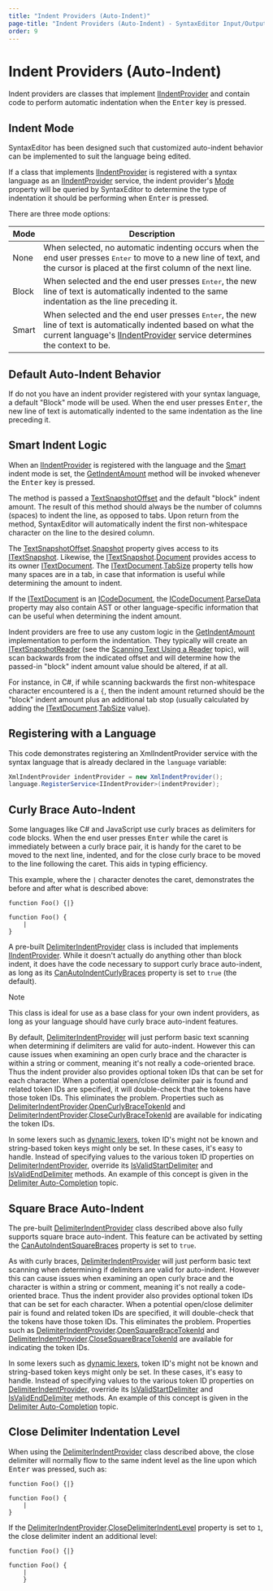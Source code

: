 ```yaml
---
title: "Indent Providers (Auto-Indent)"
page-title: "Indent Providers (Auto-Indent) - SyntaxEditor Input/Output Features"
order: 9
---
```

# Indent Providers (Auto-Indent)

Indent providers are classes that implement [IIndentProvider](xref:@ActiproUIRoot.Controls.SyntaxEditor.IIndentProvider) and contain code to perform automatic indentation when the <kbd>Enter</kbd> key is pressed.

## Indent Mode

SyntaxEditor has been designed such that customized auto-indent behavior can be implemented to suit the language being edited.

If a class that implements [IIndentProvider](xref:@ActiproUIRoot.Controls.SyntaxEditor.IIndentProvider) is registered with a syntax language as an [IIndentProvider](xref:@ActiproUIRoot.Controls.SyntaxEditor.IIndentProvider) service, the indent provider's [Mode](xref:@ActiproUIRoot.Controls.SyntaxEditor.IIndentProvider.Mode) property will be queried by SyntaxEditor to determine the type of indentation it should be performing when <kbd>Enter</kbd> is pressed.

There are three mode options:

| Mode | Description |
|-----|-----|
| None | When selected, no automatic indenting occurs when the end user presses <kbd>Enter</kbd> to move to a new line of text, and the cursor is placed at the first column of the next line. |
| Block | When selected and the end user presses <kbd>Enter</kbd>, the new line of text is automatically indented to the same indentation as the line preceding it. |
| Smart | When selected and the end user presses <kbd>Enter</kbd>, the new line of text is automatically indented based on what the current language's [IIndentProvider](xref:@ActiproUIRoot.Controls.SyntaxEditor.IIndentProvider) service determines the context to be. |

## Default Auto-Indent Behavior

If do not you have an indent provider registered with your syntax language, a default "Block" mode will be used. When the end user presses <kbd>Enter</kbd>, the new line of text is automatically indented to the same indentation as the line preceding it.

## Smart Indent Logic

When an [IIndentProvider](xref:@ActiproUIRoot.Controls.SyntaxEditor.IIndentProvider) is registered with the language and the [Smart](xref:@ActiproUIRoot.Controls.SyntaxEditor.IndentMode.Smart) indent mode is set, the [GetIndentAmount](xref:@ActiproUIRoot.Controls.SyntaxEditor.IIndentProvider.GetIndentAmount*) method will be invoked whenever the <kbd>Enter</kbd> key is pressed.

The method is passed a [TextSnapshotOffset](xref:ActiproSoftware.Text.TextSnapshotOffset) and the default "block" indent amount.  The result of this method should always be the number of columns (spaces) to indent the line, as opposed to tabs.  Upon return from the method, SyntaxEditor will automatically indent the first non-whitespace character on the line to the desired column.

The [TextSnapshotOffset](xref:ActiproSoftware.Text.TextSnapshotOffset).[Snapshot](xref:ActiproSoftware.Text.TextSnapshotOffset.Snapshot) property gives access to its [ITextSnapshot](xref:ActiproSoftware.Text.ITextSnapshot).  Likewise, the [ITextSnapshot](xref:ActiproSoftware.Text.ITextSnapshot).[Document](xref:ActiproSoftware.Text.ITextSnapshot.Document) provides access to its owner [ITextDocument](xref:ActiproSoftware.Text.ITextDocument).  The [ITextDocument](xref:ActiproSoftware.Text.ITextDocument).[TabSize](xref:ActiproSoftware.Text.ITextDocument.TabSize) property tells how many spaces are in a tab, in case that information is useful while determining the amount to indent.

If the [ITextDocument](xref:ActiproSoftware.Text.ITextDocument) is an [ICodeDocument](xref:ActiproSoftware.Text.ICodeDocument), the [ICodeDocument](xref:ActiproSoftware.Text.ICodeDocument).[ParseData](xref:ActiproSoftware.Text.ICodeDocument.ParseData) property may also contain AST or other language-specific information that can be useful when determining the indent amount.

Indent providers are free to use any custom logic in the [GetIndentAmount](xref:@ActiproUIRoot.Controls.SyntaxEditor.IIndentProvider.GetIndentAmount*) implementation to perform the indentation.  They typically will create an [ITextSnapshotReader](xref:ActiproSoftware.Text.ITextSnapshotReader) (see the [Scanning Text Using a Reader](../../text-parsing/core-text/scanning-text.md) topic), will scan backwards from the indicated offset and will determine how the passed-in "block" indent amount value should be altered, if at all.

For instance, in C#, if while scanning backwards the first non-whitespace character encountered is a `{`, then the indent amount returned should be the "block" indent amount plus an additional tab stop (usually calculated by adding the [ITextDocument](xref:ActiproSoftware.Text.ITextDocument).[TabSize](xref:ActiproSoftware.Text.ITextDocument.TabSize) value).

## Registering with a Language

This code demonstrates registering an XmlIndentProvider service with the syntax language that is already declared in the `language` variable:

```csharp
XmlIndentProvider indentProvider = new XmlIndentProvider();
language.RegisterService<IIndentProvider>(indentProvider);
```

## Curly Brace Auto-Indent

Some languages like C# and JavaScript use curly braces as delimiters for code blocks.  When the end user presses <kbd>Enter</kbd> while the caret is immediately between a curly brace pair, it is handy for the caret to be moved to the next line, indented, and for the close curly brace to be moved to the line following the caret.  This aids in typing efficiency.

This example, where the `|` character denotes the caret, demonstrates the before and after what is described above:

```
function Foo() {|}
```

```
function Foo() {
	|
}
```

A pre-built [DelimiterIndentProvider](xref:@ActiproUIRoot.Controls.SyntaxEditor.Implementation.DelimiterIndentProvider) class is included that implements [IIndentProvider](xref:@ActiproUIRoot.Controls.SyntaxEditor.IIndentProvider).  While it doesn't actually do anything other than block indent, it does have the code necessary to support curly brace auto-indent, as long as its [CanAutoIndentCurlyBraces](xref:@ActiproUIRoot.Controls.SyntaxEditor.Implementation.DelimiterIndentProvider.CanAutoIndentCurlyBraces) property is set to `true` (the default).

> [!NOTE]
> This class is ideal for use as a base class for your own indent providers, as long as your language should have curly brace auto-indent features.

By default, [DelimiterIndentProvider](xref:@ActiproUIRoot.Controls.SyntaxEditor.Implementation.DelimiterIndentProvider) will just perform basic text scanning when determining if delimiters are valid for auto-indent.  However this can cause issues when examining an open curly brace and the character is within a string or comment, meaning it's not really a code-oriented brace.  Thus the indent provider also provides optional token IDs that can be set for each character.  When a potential open/close delimiter pair is found and related token IDs are specified, it will double-check that the tokens have those token IDs.  This eliminates the problem.  Properties such as [DelimiterIndentProvider](xref:@ActiproUIRoot.Controls.SyntaxEditor.Implementation.DelimiterIndentProvider).[OpenCurlyBraceTokenId](xref:@ActiproUIRoot.Controls.SyntaxEditor.Implementation.DelimiterIndentProvider.OpenCurlyBraceTokenId) and [DelimiterIndentProvider](xref:@ActiproUIRoot.Controls.SyntaxEditor.Implementation.DelimiterIndentProvider).[CloseCurlyBraceTokenId](xref:@ActiproUIRoot.Controls.SyntaxEditor.Implementation.DelimiterIndentProvider.CloseCurlyBraceTokenId) are available for indicating the token IDs.

In some lexers such as [dynamic lexers](../../text-parsing/lexing/dynamic-lexers.md), token ID's might not be known and string-based token keys might only be set.  In these cases, it's easy to handle.  Instead of specifying values to the various token ID properties on [DelimiterIndentProvider](xref:@ActiproUIRoot.Controls.SyntaxEditor.Implementation.DelimiterIndentProvider), override its [IsValidStartDelimiter](xref:@ActiproUIRoot.Controls.SyntaxEditor.Implementation.DelimiterIndentProvider.IsValidStartDelimiter*) and [IsValidEndDelimiter](xref:@ActiproUIRoot.Controls.SyntaxEditor.Implementation.DelimiterIndentProvider.IsValidEndDelimiter*) methods.  An example of this concept is given in the [Delimiter Auto-Completion](delimiter-auto-completion.md) topic.

## Square Brace Auto-Indent

The pre-built [DelimiterIndentProvider](xref:@ActiproUIRoot.Controls.SyntaxEditor.Implementation.DelimiterIndentProvider) class described above also fully supports square brace auto-indent.  This feature can be activated by setting the [CanAutoIndentSquareBraces](xref:@ActiproUIRoot.Controls.SyntaxEditor.Implementation.DelimiterIndentProvider.CanAutoIndentSquareBraces) property is set to `true`.

As with curly braces, [DelimiterIndentProvider](xref:@ActiproUIRoot.Controls.SyntaxEditor.Implementation.DelimiterIndentProvider) will just perform basic text scanning when determining if delimiters are valid for auto-indent.  However this can cause issues when examining an open curly brace and the character is within a string or comment, meaning it's not really a code-oriented brace.  Thus the indent provider also provides optional token IDs that can be set for each character.  When a potential open/close delimiter pair is found and related token IDs are specified, it will double-check that the tokens have those token IDs.  This eliminates the problem.  Properties such as [DelimiterIndentProvider](xref:@ActiproUIRoot.Controls.SyntaxEditor.Implementation.DelimiterIndentProvider).[OpenSquareBraceTokenId](xref:@ActiproUIRoot.Controls.SyntaxEditor.Implementation.DelimiterIndentProvider.OpenSquareBraceTokenId) and [DelimiterIndentProvider](xref:@ActiproUIRoot.Controls.SyntaxEditor.Implementation.DelimiterIndentProvider).[CloseSquareBraceTokenId](xref:@ActiproUIRoot.Controls.SyntaxEditor.Implementation.DelimiterIndentProvider.CloseSquareBraceTokenId) are available for indicating the token IDs.

In some lexers such as [dynamic lexers](../../text-parsing/lexing/dynamic-lexers.md), token ID's might not be known and string-based token keys might only be set.  In these cases, it's easy to handle.  Instead of specifying values to the various token ID properties on [DelimiterIndentProvider](xref:@ActiproUIRoot.Controls.SyntaxEditor.Implementation.DelimiterIndentProvider), override its [IsValidStartDelimiter](xref:@ActiproUIRoot.Controls.SyntaxEditor.Implementation.DelimiterIndentProvider.IsValidStartDelimiter*) and [IsValidEndDelimiter](xref:@ActiproUIRoot.Controls.SyntaxEditor.Implementation.DelimiterIndentProvider.IsValidEndDelimiter*) methods.  An example of this concept is given in the [Delimiter Auto-Completion](delimiter-auto-completion.md) topic.

## Close Delimiter Indentation Level

When using the [DelimiterIndentProvider](xref:@ActiproUIRoot.Controls.SyntaxEditor.Implementation.DelimiterIndentProvider) class described above, the close delimiter will normally flow to the same indent level as the line upon which <kbd>Enter</kbd> was pressed, such as:

```
function Foo() {|}
```

```
function Foo() {
	|
}
```

If the [DelimiterIndentProvider](xref:@ActiproUIRoot.Controls.SyntaxEditor.Implementation.DelimiterIndentProvider).[CloseDelimiterIndentLevel](xref:@ActiproUIRoot.Controls.SyntaxEditor.Implementation.DelimiterIndentProvider.CloseDelimiterIndentLevel) property is set to `1`, the close delimiter indent an additional level:

```
function Foo() {|}
```

```
function Foo() {
	|
	}
```
